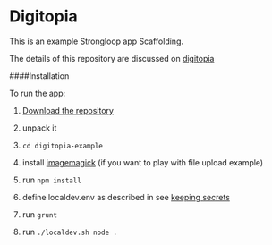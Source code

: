 # Digitopia

This is an example Strongloop app Scaffolding.

The details of this repository are discussed on [digitopia](http://blog.digitopia.com/)

####Installation

To run the app:

1. [Download the repository](https://github.com/mediapolis/digitopia-example/archive/master.zip)

2. unpack it

3. `cd digitopia-example`

4. install [imagemagick](http://www.imagemagick.org/script/binary-releases.php) (if you want to play with file upload example)

4. run `npm install`

5. define localdev.env as described in see [keeping secrets](http://blog.digitopia.com/keeping-secrets/)

6. run `grunt`

7. run `./localdev.sh node .`

